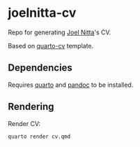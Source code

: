 # joelnitta-cv

Repo for generating [Joel Nitta](https://www.joelnitta.com)'s CV.

Based on [quarto-cv](https://github.com/mps9506/quarto-cv) template.

## Dependencies

Requires [quarto](https://quarto.org/) and [pandoc](https://pandoc.org/) to be installed.

## Rendering

Render CV:

```
quarto render cv.qmd
```
